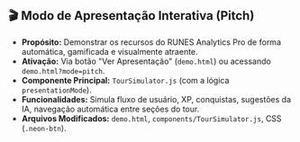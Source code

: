 ## 🎬 Modo de Apresentação Interativa (Pitch)

- **Propósito:** Demonstrar os recursos do RUNES Analytics Pro de forma automática, gamificada e visualmente atraente.
- **Ativação:** Via botão "Ver Apresentação" (`demo.html`) ou acessando `demo.html?mode=pitch`.
- **Componente Principal:** `TourSimulator.js` (com a lógica `presentationMode`).
- **Funcionalidades:** Simula fluxo de usuário, XP, conquistas, sugestões da IA, navegação automática entre seções do tour.
- **Arquivos Modificados:** `demo.html`, `components/TourSimulator.js`, CSS (`.neon-btn`). 